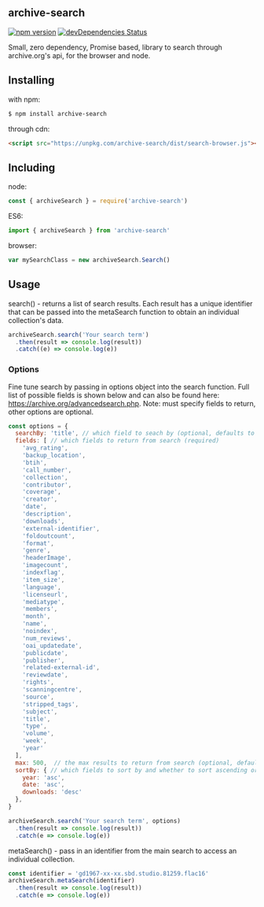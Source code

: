 ## archive-search

[![npm version](https://badge.fury.io/js/archive-search.svg)](https://badge.fury.io/js/archive-search)
[![devDependencies Status](https://david-dm.org/jacobg1/archive-search/dev-status.svg)](https://david-dm.org/jacobg1/archive-search?type=dev)

Small, zero dependency, Promise based, library to search through archive.org's api, for the browser and node.


## Installing

with npm:

```bash
$ npm install archive-search 
```

through cdn: 

```html
<script src="https://unpkg.com/archive-search/dist/search-browser.js"></script>
```

## Including

node:

```js
const { archiveSearch } = require('archive-search')
```

ES6:

```js
import { archiveSearch } from 'archive-search' 
```

browser:

```js
var mySearchClass = new archiveSearch.Search() 
```

## Usage

search() - returns a list of search results. Each result has a unique identifier that can be passed into the metaSearch function to obtain an individual collection's data.

```js
archiveSearch.search('Your search term')
  .then(result => console.log(result))
  .catch((e) => console.log(e))
```

### Options

Fine tune search by passing in options object into the search function.  Full list of possible fields is shown below and can also be found here: <https://archive.org/advancedsearch.php>. Note: must specify fields to return, other options are optional.

```js
const options = {
  searchBy: 'title', // which field to seach by (optional, defaults to creator)
  fields: [ // which fields to return from search (required)
    'avg_rating',
    'backup_location',
    'btih',
    'call_number',
    'collection',
    'contributor',
    'coverage',
    'creator',
    'date',
    'description',
    'downloads',
    'external-identifier',
    'foldoutcount',
    'format',
    'genre',
    'headerImage',
    'imagecount',
    'indexflag',
    'item_size',
    'language',
    'licenseurl',
    'mediatype',
    'members',
    'month',
    'name',
    'noindex',
    'num_reviews',
    'oai_updatedate',
    'publicdate',
    'publisher',
    'related-external-id',
    'reviewdate',
    'rights',
    'scanningcentre',
    'source',
    'stripped_tags',
    'subject',
    'title',
    'type',
    'volume',
    'week',
    'year'
  ],
  max: 500,  // the max results to return from search (optional, defaults to 50)
  sortBy: { // which fields to sort by and whether to sort ascending or descending (optional, can specify up to three)
    year: 'asc',
    date: 'asc',
    downloads: 'desc'
  },  
}

archiveSearch.search('Your search term', options)
  .then(result => console.log(result))
  .catch(e => console.log(e))
```

metaSearch() - pass in an identifier from the main search to access an individual collection.

```js
const identifier = 'gd1967-xx-xx.sbd.studio.81259.flac16'
archiveSearch.metaSearch(identifier)
  .then(result => console.log(result))
  .catch(e => console.log(e))
```
